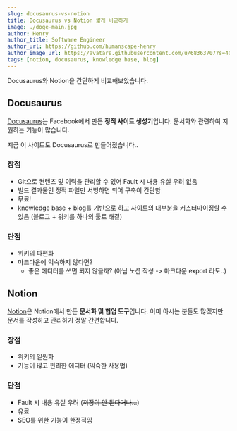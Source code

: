 ```yaml
---
slug: docusaurus-vs-notion
title: Docusaurus vs Notion 짧게 비교하기
image: ./doge-main.jpg
author: Henry
author_title: Software Engineer
author_url: https://github.com/humanscape-henry
author_image_url: https://avatars.githubusercontent.com/u/68363707?s=400&v=4
tags: [notion, docusaurus, knowledge base, blog]
---
```


Docusaurus와 Notion을 간단하게 비교해보았습니다.

<!--truncate-->

## Docusaurus

[Docusaurus](https://docusaurus.io)는 Facebook에서 만든 **정적 사이트 생성기**입니다. 문서화와 관련하여 지원하는 기능이 많습니다.

지금 이 사이트도 Docusaurus로 만들어졌습니다..

### 장점

- Git으로 컨텐츠 및 이력을 관리할 수 있어 Fault 시 내용 유실 우려 없음
- 빌드 결과물인 정적 파일만 서빙하면 되어 구축이 간단함
- 무료!
- knowledge base + blog를 기반으로 하고 사이트의 대부분을 커스터마이징할 수 있음 (블로그 + 위키를 하나의 툴로 해결)

### 단점

- 위키의 파편화
- 마크다운에 익숙하지 않다면?
  - 좋은 에디터를 쓰면 되지 않을까? (아님 노션 작성 -> 마크다운 export 라도..)

## Notion

[Notion](https://notion.so)은 Notion에서 만든 **문서화 및 협업 도구**입니다. 이미 아시는 분들도 많겠지만 문서를 작성하고 관리하기 정말 간편합니다.

### 장점

- 위키의 일원화
- 기능이 많고 편리한 에디터 (익숙한 사용법)

### 단점

- Fault 시 내용 유실 우려 (~~저장이 안 된다거나...~~)
- 유료
- SEO를 위한 기능이 한정적임
